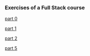 ### Exercises of a Full Stack course
[part 0](https://github.com/yumoL/full_stack_exercises/tree/master/part0)

[part 1](https://github.com/yumoL/full_stack_exercises/tree/master/part1)

[part 2](https://github.com/yumoL/full_stack_exercises/tree/master/part2)

[part 5](https://github.com/yumoL/full_stack_exercises/tree/master/part5)
